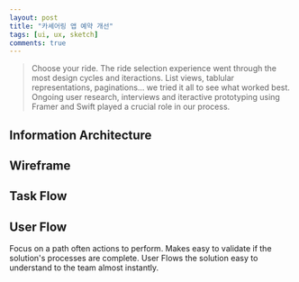 ```yaml
---
layout: post
title: "카셰어링 앱 예약 개선"
tags: [ui, ux, sketch]
comments: true
---
```

> Choose your ride. The ride selection experience went through the most design cycles and iteractions. List views, tablular representations, paginations... we tried it all to see what worked best. Ongoing user research, interviews and iteractive prototyping using Framer and Swift played a crucial role in our process.

## Information Architecture

## Wireframe

## Task Flow


## User Flow
Focus on a path often actions to perform. 
Makes easy to validate if the solution's processes are complete. User Flows the solution easy to understand to the team almost instantly.
